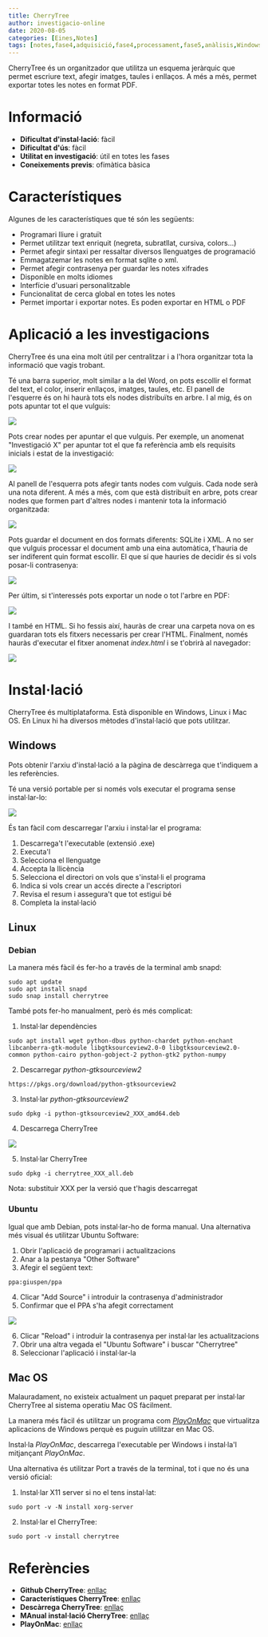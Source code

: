 ```yaml
---
title: CherryTree
author: investigacio-online
date: 2020-08-05
categories: [Eines,Notes]
tags: [notes,fase4,adquisició,fase4,processament,fase5,anàlisis,Windows,Linux,MacOS]
---
```


CherryTree és un organitzador que utilitza un esquema jeràrquic que permet escriure text, afegir imatges, taules i enllaços. A més a més, permet exportar totes les notes en format PDF.

# Informació
* **Dificultat d'instal·lació**: fàcil
* **Dificultat d'ús**: fàcil
* **Utilitat en investigació**: útil en totes les fases
* **Coneixements previs**: ofimàtica bàsica

# Característiques
Algunes de les característiques que té són les següents:
* Programari lliure i gratuït
* Permet utilitzar text enriquit (negreta, subratllat, cursiva, colors...)
* Permet afegir sintaxi per ressaltar diversos llenguatges de programació
* Emmagatzemar les notes en format sqlite o xml.
* Permet afegir contrasenya per guardar les notes xifrades
* Disponible en molts idiomes
* Interfície d'usuari personalitzable
* Funcionalitat de cerca global en totes les notes
* Permet importar i exportar notes. Es poden exportar en HTML o PDF

# Aplicació a les investigacions
CherryTree és una eina molt útil per centralitzar i a l'hora organitzar tota la informació que vagis trobant.

Té una barra superior, molt similar a la del Word, on pots escollir el format del text, el color, inserir enllaços, imatges, taules, etc. El panell de l'esquerre és on hi haurà tots els nodes distribuïts en arbre. I al mig, és on pots apuntar tot el que vulguis:

![](https://raw.githubusercontent.com/investigacio-online/investigacio-online.github.io/master/img/2020-08-05-cherrytree/cherry4.png)

Pots crear nodes per apuntar el que vulguis. Per exemple, un anomenat "Investigació X" per apuntar tot el que fa referència amb els requisits inicials i estat de la investigació:

![](https://raw.githubusercontent.com/investigacio-online/investigacio-online.github.io/master/img/2020-08-05-cherrytree/cherry5.png)

Al panell de l'esquerra pots afegir tants nodes com vulguis. Cada node serà una nota diferent. A més a més, com que està distribuït en arbre, pots crear nodes que formen part d'altres nodes i mantenir tota la informació organitzada:

![](https://raw.githubusercontent.com/investigacio-online/investigacio-online.github.io/master/img/2020-08-05-cherrytree/cherry6.png)

Pots guardar el document en dos formats diferents: SQLite i XML. A no ser que vulguis processar el document amb una eina automàtica, t'hauria de ser indiferent quin format escollir. El que sí que hauries de decidir és si vols posar-li contrasenya:

![](https://raw.githubusercontent.com/investigacio-online/investigacio-online.github.io/master/img/2020-08-05-cherrytree/cherry7.png)

Per últim, si t'interessés pots exportar un node o tot l'arbre en PDF:

![](https://raw.githubusercontent.com/investigacio-online/investigacio-online.github.io/master/img/2020-08-05-cherrytree/cherry8.png)

I també en HTML. Si ho fessis així, hauràs de crear una carpeta nova on es guardaran tots els fitxers necessaris per crear l'HTML. Finalment, només hauràs d'executar el fitxer anomenat *index.html* i se t'obrirà al navegador:

![](https://raw.githubusercontent.com/investigacio-online/investigacio-online.github.io/master/img/2020-08-05-cherrytree/cherry9.png)

# Instal·lació
CherryTree és multiplataforma. Està disponible en Windows, Linux i Mac OS. En Linux hi ha diversos mètodes d'instal·lació que pots utilitzar.

## Windows
Pots obtenir l'arxiu d'instal·lació a la pàgina de descàrrega que t'indiquem a les referències.

Té una versió portable per si només vols executar el programa sense instal·lar-lo:

![](https://raw.githubusercontent.com/investigacio-online/investigacio-online.github.io/master/img/2020-08-05-cherrytree/cherry1.png)

És tan fàcil com descarregar l'arxiu i instal·lar el programa:
1. Descarrega't l'executable (extensió .exe)
2. Executa'l
3. Selecciona el llenguatge
4. Accepta la llicència
5. Selecciona el directori on vols que s'instal·li el programa
6. Indica si vols crear un accés directe a l'escriptori
7. Revisa el resum i assegura't que tot estigui bé
8. Completa la instal·lació

## Linux
### Debian
La manera més fàcil és fer-ho a través de la terminal amb snapd:
```
sudo apt update
sudo apt install snapd
sudo snap install cherrytree
```

També pots fer-ho manualment, però és més complicat:
1. Instal·lar dependències
```
sudo apt install wget python-dbus python-chardet python-enchant libcanberra-gtk-module libgtksourceview2.0-0 libgtksourceview2.0-common python-cairo python-gobject-2 python-gtk2 python-numpy
```
2. Descarregar *python-gtksourceview2*
```
https://pkgs.org/download/python-gtksourceview2
```
3. Instal·lar *python-gtksourceview2*
```
sudo dpkg -i python-gtksourceview2_XXX_amd64.deb
```
4. Descarrega CherryTree

![](https://raw.githubusercontent.com/investigacio-online/investigacio-online.github.io/master/img/2020-08-05-cherrytree/cherry2.png)

5. Instal·lar CherryTree
```
sudo dpkg -i cherrytree_XXX_all.deb
```

Nota: substituir XXX per la versió que t'hagis descarregat

### Ubuntu
Igual que amb Debian, pots instal·lar-ho de forma manual. Una alternativa més visual és utilitzar Ubuntu Software:
1. Obrir l'aplicació de programari i actualitzacions
2. Anar a la pestanya "Other Software"
3. Afegir el següent text:
```
ppa:giuspen/ppa
```
4. Clicar "Add Source" i introduir la contrasenya d'administrador
5. Confirmar que el PPA s'ha afegit correctament

![](https://raw.githubusercontent.com/investigacio-online/investigacio-online.github.io/master/img/2020-08-05-cherrytree/cherry3.png)

6. Clicar "Reload" i introduir la contrasenya per instal·lar les actualitzacions
7. Obrir una altra vegada el "Ubuntu Software" i buscar "Cherrytree"
8. Seleccionar l'aplicació i instal·lar-la

## Mac OS
Malauradament, no existeix actualment un paquet preparat per instal·lar CherryTree al sistema operatiu Mac OS fàcilment.

La manera més fàcil és utilitzar un programa com [*PlayOnMac*](https://www.playonmac.com/en/) que virtualitza aplicacions de Windows perquè es puguin utilitzar en Mac OS.

Instal·la *PlayOnMac*, descarrega l'executable per Windows i instal·la'l mitjançant *PlayOnMac*.

Una alternativa és utilitzar Port a través de la terminal, tot i que no és una versió oficial:
1. Instal·lar X11 server si no el tens instal·lat:
```
sudo port -v -N install xorg-server
```
2. Instal·lar el CherryTree:
```
sudo port -v install cherrytree
```

# Referències
* **Github CherryTree**: [enllaç](https://github.com/giuspen/cherrytree)
* **Característiques CherryTree**: [enllaç](https://www.giuspen.com/cherrytree/#features)
* **Descàrrega CherryTree**: [enllaç](https://www.giuspen.com/cherrytree/#downl)
* **MAnual instal·lació CherryTree**: [enllaç](https://giuspen.com/cherrytreemanual/#_installation)
* **PlayOnMac**: [enllaç](https://www.playonmac.com/en/)